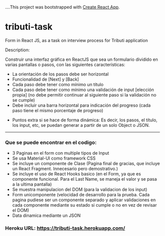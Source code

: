 ....This project was bootstrapped with [Create React App](https://github.com/facebook/create-react-app).

# tributi-task
Form in React JS, as a task on interview process for Tributi application

Description:

Construir una interfaz gráfica en ReactJS que sea un formulario dividido en varias pantallas o pasos, con las siguientes características:

- La orientación de los pasos debe ser horizontal
- Funcionalidad de [Next] y [Back]
- Cada paso debe tener como mínimo un título
- Cada paso debe tener como mínimo una validación de input [elección propia]
(no debe permitir continuar al siguiente paso si la validación no se cumple)
- Debe incluir una barra horizontal para indicación del progreso
(cada paso tiene el mismo porcentaje de progreso)

* Puntos extra si se hace de forma dinámica:
Es decir, los pasos, el título, los input, etc, se puedan generar a partir de un solo Object o JSON.

--------------------------------------
### Que se puede encontrar en el codigo:

- 3 Paginas en el form con multiple tipos de Input
- Se usa Material-UI como framework CSS
- Se incluye un componente de Clase (Pagina final de gracias, que incluye un React Fragment. Innecesario pero demostrativo.)
- Se incluye el uso de React Hooks basico (en el Form, ya que es componente funcional. Para el Last Name, se maneja el valor y se pasa a la ultima pantalla)
- Se muestra manipulacion del DOM (para la validacion de los input)
- Form unicomponente (velocidad de desarrollo para la prueba. Cada pagina pudiese ser un componente separado y aplicar validaciones en cada componente mediante su estado si cumple o no en vez de revisar el DOM)
- Data dinamica mediante un JSON

### Heroku URL: https://tributi-task.herokuapp.com/
